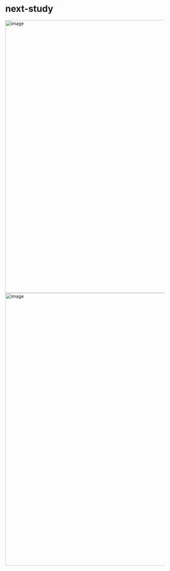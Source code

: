 # next-study


<img width="863" alt="image" src="https://github.com/always97/next-study-movie-app/assets/97427744/1277af53-6eef-4d8e-9c85-331a22acc42b" />

<img width="863" alt="image" src="https://github.com/always97/next-study-movie-app/assets/97427744/c6fa4dc5-0e5e-47c7-8baf-1cae7b28c47a" />
